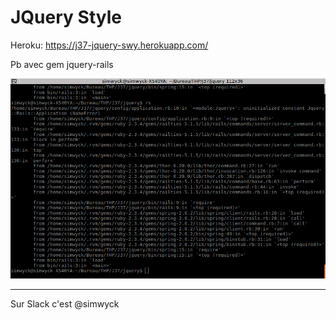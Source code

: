 # JQuery Style

Heroku: https://j37-jquery-swy.herokuapp.com/

Pb avec gem jquery-rails

![Erreur JQuery](/app/assets/images/jquery-error.png)

---

Sur Slack c'est @simwyck
